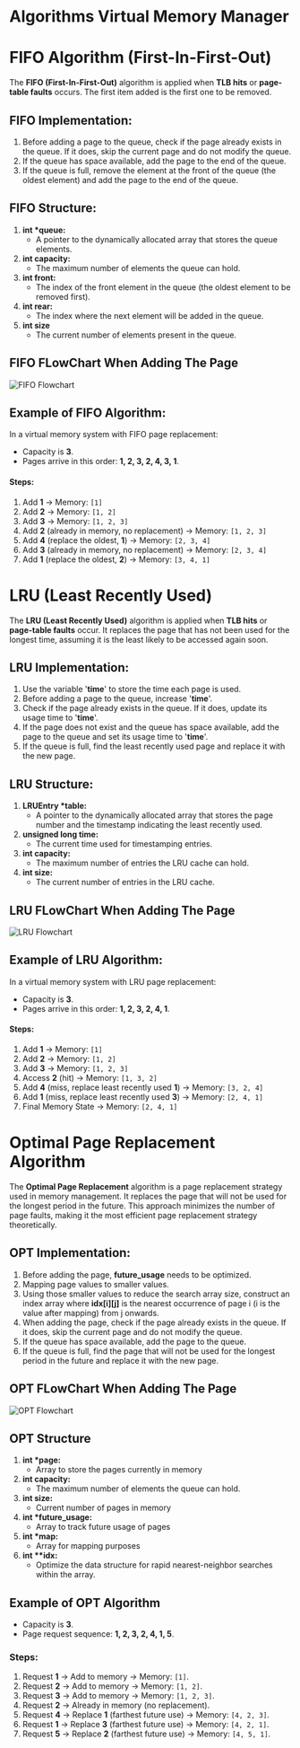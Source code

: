 # Algorithms Virtual Memory Manager

# FIFO Algorithm (First-In-First-Out)

The **FIFO (First-In-First-Out)** algorithm is applied when **TLB hits** or **page-table faults** occurs. The first item added is the first one to be removed.  

## FIFO Implementation:
1. Before adding a page to the queue, check if the page already exists in the queue. If it does, skip the current page and do not modify the queue.
2. If the queue has space available, add the page to the end of the queue.
3. If the queue is full, remove the element at the front of the queue (the oldest element) and add the page to the end of the queue.

## FIFO Structure:
1. **int \*queue:**
    - A pointer to the dynamically allocated array that stores the queue elements.
2. **int capacity:**
    - The maximum number of elements the queue can hold.
3. **int front:**
    - The index of the front element in the queue (the oldest element to be removed first).
4. **int rear:**
    - The index where the next element will be added in the queue.
5. **int size**
    - The current number of elements present in the queue.

## FIFO FLowChart When Adding The Page

![FIFO Flowchart](../images/Algorithms/FIFO.png)

## Example of FIFO Algorithm:
In a virtual memory system with FIFO page replacement:
- Capacity is **3**.
- Pages arrive in this order: **1, 2, 3, 2, 4, 3, 1**.

#### Steps:
1. Add **1** → Memory: `[1]`
2. Add **2** → Memory: `[1, 2]`
3. Add **3** → Memory: `[1, 2, 3]`
4. Add **2** (already in memory, no replacement) → Memory: `[1, 2, 3]`
5. Add **4** (replace the oldest, **1**) → Memory: `[2, 3, 4]`
6. Add **3** (already in memory, no replacement) → Memory: `[2, 3, 4]`
7. Add **1** (replace the oldest, **2**) → Memory: `[3, 4, 1]`

# LRU (Least Recently Used)
The **LRU (Least Recently Used)** algorithm is applied when **TLB hits** or **page-table faults** occur. It replaces the page that has not been used for the longest time, assuming it is the least likely to be accessed again soon.

## LRU Implementation:
1. Use the variable '**time**' to store the time each page is used.
2. Before adding a page to the queue, increase '**time**'.
3. Check if the page already exists in the queue. If it does, update its usage time to '**time**'.
4. If the page does not exist and the queue has space available, add the page to the queue and set its usage time to '**time**'.
5. If the queue is full, find the least recently used page and replace it with the new page.

## LRU Structure:
1. **LRUEntry \*table:**
    - A pointer to the dynamically allocated array that stores the page number and the timestamp indicating the least recently used.
2. **unsigned long time:**
    - The current time used for timestamping entries.
3. **int capacity:**
    - The maximum number of entries the LRU cache can hold.
4. **int size:**
    - The current number of entries in the LRU cache.

## LRU FLowChart When Adding The Page

![LRU Flowchart](../images/Algorithms/LRU.png)

## Example of LRU Algorithm:
In a virtual memory system with LRU page replacement:
- Capacity is **3**.
- Pages arrive in this order: **1, 2, 3, 2, 4, 1**.

#### Steps:
1. Add **1** → Memory: `[1]`
2. Add **2** → Memory: `[1, 2]`
3. Add **3** → Memory: `[1, 2, 3]`
4. Access **2** (hit) → Memory: `[1, 3, 2]`
5. Add **4** (miss, replace least recently used **1**) → Memory: `[3, 2, 4]`
6. Add **1** (miss, replace least recently used **3**) → Memory: `[2, 4, 1]`
7. Final Memory State → Memory: `[2, 4, 1]`

# Optimal Page Replacement Algorithm

The **Optimal Page Replacement** algorithm is a page replacement strategy used in memory management. It replaces the page that will not be used for the longest period in the future. This approach minimizes the number of page faults, making it the most efficient page replacement strategy theoretically.

## OPT Implementation:
1. Before adding the page, **future_usage** needs to be optimized.
2. Mapping page values to smaller values.
3. Using those smaller values to reduce the search array size, construct an index array where **idx[i][j]** is the nearest occurrence of page i (i is the value after mapping) from j onwards.
4. When adding the page, check if the page already exists in the queue. If it does, skip the current page and do not modify the queue.
5. If the queue has space available, add the page to the queue.
6. If the queue is full, find the page that will not be used for the longest period in the future and replace it with the new page.

## OPT FLowChart When Adding The Page

![OPT Flowchart](../images/Algorithms/OPT_init.png)
## OPT Structure
1. **int \*page:**
    - Array to store the pages currently in memory
2. **int capacity:**
    - The maximum number of elements the queue can hold.
3. **int size:**
    - Current number of pages in memory
4. **int \*future_usage:**
    - Array to track future usage of pages
5. **int \*map:**
    -  Array for mapping purposes
6. **int \*\*idx:**
    - Optimize the data structure for rapid nearest-neighbor searches within the array.


## Example of OPT Algorithm
- Capacity is **3**.
- Page request sequence: **1, 2, 3, 2, 4, 1, 5**.

### Steps:
1. Request **1** → Add to memory → Memory: `[1]`.
2. Request **2** → Add to memory → Memory: `[1, 2]`.
3. Request **3** → Add to memory → Memory: `[1, 2, 3]`.
4. Request **2** → Already in memory (no replacement).
5. Request **4** → Replace **1** (farthest future use) → Memory: `[4, 2, 3]`.
6. Request **1** → Replace **3** (farthest future use) → Memory: `[4, 2, 1]`.
7. Request **5** → Replace **2** (farthest future use) → Memory: `[4, 5, 1]`.
